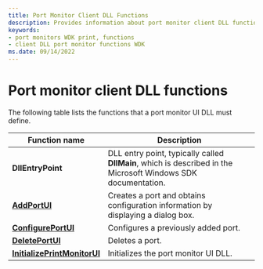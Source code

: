 ```yaml
---
title: Port Monitor Client DLL Functions
description: Provides information about port monitor client DLL functions.
keywords:
- port monitors WDK print, functions
- client DLL port monitor functions WDK
ms.date: 09/14/2022
---
```


# Port monitor client DLL functions

The following table lists the functions that a port monitor UI DLL must define.

| Function name | Description |
|--|--|
| **DllEntryPoint** | DLL entry point, typically called **DllMain**, which is described in the Microsoft Windows SDK documentation. |
| [**AddPortUI**](/windows-hardware/drivers/ddi/winsplp/nf-winsplp-addportui) | Creates a port and obtains configuration information by displaying a dialog box. |
| [**ConfigurePortUI**](/windows-hardware/drivers/ddi/winsplp/nf-winsplp-configureportui) | Configures a previously added port. |
| [**DeletePortUI**](/windows-hardware/drivers/ddi/winsplp/nf-winsplp-deleteportui) | Deletes a port. |
| [**InitializePrintMonitorUI**](/windows-hardware/drivers/ddi/winsplp/nf-winsplp-initializeprintmonitorui) | Initializes the port monitor UI DLL. |
